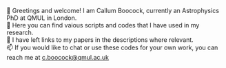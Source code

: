 👋 Greetings and welcome! I am Callum Boocock, currently an Astrophysics PhD at QMUL in London.  
👀 Here you can find vaious scripts and codes that I have used in my research.  
:notebook: I have left links to my papers in the descriptions where relevant.  
📫 If you would like to chat or use these codes for your own work, you can reach me at c.boocock@qmul.ac.uk 

<!---
calboo/calboo is a ✨ special ✨ repository because its `README.md` (this file) appears on your GitHub profile.
You can click the Preview link to take a look at your changes.
--->
